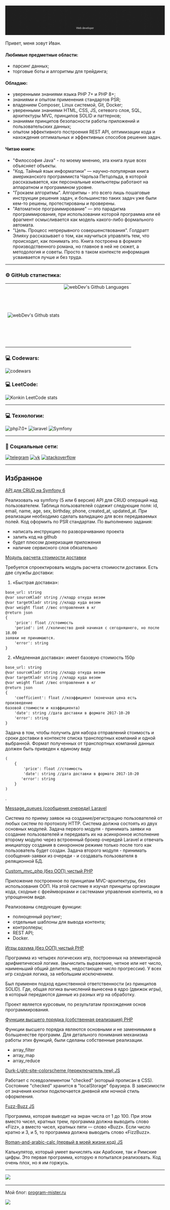 [![banner](https://raw.githubusercontent.com/Konkin-Ivan/Konkin-Ivan/main/files/banner.gif)](https://konkin.info)

Привет, меня зовут Иван.

#### Любимые предметные области:
- парсинг данных;
- торговые боты и алгоритмы для трейдинга;

#### Обладаю:
- уверенными знаниями языка PHP 7+ и PHP 8+;
- знаниями и опытом применения стандартов PSR;
- владением Composer, Linux системой, Git, Docker;
- уверенными знаниями HTML, CSS, JS, сетевого слоя, SQL, архитектуры MVC, принципов SOLID и паттернов;
- знаниями принципов безопасности работы приложений и пользовательских данных;
- опытом эффективного построения REST API, оптимизации кода и нахождения оптимальных и эффективных способов решения задач.

#### Читаю книги:

- "Филоссофия Java" - по моему мнению, эта книга луше всех объясняет объекты.
- "Код. Тайный язык информатики" — научно-популярная книга американского программиста Чарльза Петцольда, в которой рассказывается, как персональные компьютеры работают на аппаратном и программном уровне.
- "Грокаем алгоритмы". Алгоритмы - это всего лишь пошаговые инструкции решения задач, и большинство таких задач уже были кем-то решены, протестированы и проверены.
- "Автоматное программирование" — это парадигма программирования, при использовании которой программа или её фрагмент осмысливается как модель какого-либо формального автомата.
- "Цель. Процесс непрерывного совершенствования". Голдратт Элияху рассказывает о том, как научиться управлять тем, что происходит, как понимать это. Книга построена в формате производственного романа, но главное в ней не сюжет, а методология и советы. Просто в таком контексте информация усваивается лучше и без труда.

---

### ⚙️ GitHub статистика:

<table>
  <tr>
    <td>
      <img align="left" src="https://github-readme-streak-stats.herokuapp.com/?user=konkin-ivan&theme=dark&background=000000" alt="webDev's Github stats" />
    </td>
    <td>
      <img height="195px" align="right" alt="webDev's Github Languages" src="https://github-readme-stats-sigma-five.vercel.app/api/top-langs/?username=konkin-ivan&layout=compact&theme=vision-friendly-dark" />
    </td>
  </tr>
</table>

### 💻 Codewars:

![codewars](https://www.codewars.com/users/konkin/badges/large)

### 💻 LeetCode:

![Konkin LeetCode stats](https://leetcode-stats-six.vercel.app/api?username=user1034qO&theme=dark)

---

### 💻 Технологии:
<!-- ![JavaScript](https://img.shields.io/badge/-JavaScript-090909?style=for-the-badge&logo=JavaScript) -->
<!-- ![css](https://img.shields.io/badge/-CSS3-090909?style=for-the-badge&logo=css3) -->
<!-- ![less](https://img.shields.io/badge/-LESS-090909?style=for-the-badge&logo=less) -->
<!-- ![gulp](https://img.shields.io/badge/-GULP-090909?style=for-the-badge&logo=gulp) -->
<!-- ![html](https://img.shields.io/badge/-HTML5-090909?style=for-the-badge&logo=html5) -->
![php7.0+](https://img.shields.io/badge/-PHP-090909?style=for-the-badge&logo=php)
![laravel](https://img.shields.io/badge/-Laravel-090909?style=for-the-badge&logo=laravel)
![Symfony](https://img.shields.io/badge/-Symfony-090909?style=for-the-badge&logo=symfony)
<!-- ![Yii](https://img.shields.io/badge/-Yii-090909?style=for-the-badge&logo=yii) -->


---

### 🤝 Социальные сети:
[![telegram](https://img.shields.io/badge/-Telegram-090909?style=for-the-badge&logo=telegram)](https://t.me/konkin_ivan)
[![vk](https://img.shields.io/badge/-ВКонтакте-090909?style=for-the-badge&logo=vk)](https://vk.com/konkin_ivan)
[![stackoverflow](https://img.shields.io/badge/-Stackoverflow-090909?style=for-the-badge&logo=stackoverflow)](https://ru.stackoverflow.com/users/272147/%d0%98%d0%b2%d0%b0%d0%bd-%d0%9a%d0%be%d0%bd%d0%ba%d0%b8%d0%bd)

---

## Избранное

[API для CRUD на Symfony 6](https://github.com/Konkin-Ivan/crud_api)

Реализовать на symfony (5 или 6 версия) API для CRUD операций над пользователем.
Таблица пользователей содежит следующие поля: id, email, name, age, sex, birthday, phone, created_at, updated_at.
При реализации необходимо сделать валидацию для всех передаваемых полей.
Код оформить по PSR стандартам.
По выполнению задания:
- написать инструкцию по разворачиванию проекта
- залить код на github
- будет плюсом докеризация приложения
- наличие сервисного слоя обязательно

[Модуль расчета стоимости доставки](https://github.com/Konkin-Ivan/test_task_for_Intelogis)

Требуется спроектировать модуль расчета стоимости доставки.
Есть две службы доставки:

1. «Быстрая доставка»:
```
base_url: string
@var sourceKladr string //кладр откуда везем
@var targetKladr string //кладр куда везем
@var weight float //вес отправления в кг
@return json
{
    'price': float //стоимость
    'period': int //количество дней начиная с сегодняшнего, но после 18.00
заявки не принимаются.
    'error': string
}
```
2. «Медленная доставка»:
имеет базовую стоимость 150р
```
base_url: string
@var sourceKladr string //кладр откуда везем
@var targetKladr string //кладр куда везем
@var weight float //вес отправления в кг
@return json
{
    'coefficient': float //коэффициент (конечная цена есть произведение
базовой стоимости и коэффициента)
    'date': string //дата доставки в формате 2017-10-20
    'error': string
}
```
Задача в том, чтобы получить для набора отправлений стоимость и сроки
доставки в контексте списка транспортных компаний и одной выбранной. Формат
полученных от транспортных компаний данных должен быть приведен к единому
виду 
```
(
    {
        'price': float //стоимость
        'date': string //дата доставки в формате 2017-10-20
       'error': string
    }
)
```
.

[Message_queues (сообщения очереди) Laravel](https://github.com/Konkin-Ivan/message_queues)

Система по приему заявок на создание/регистрацию пользователей от любых систем по протоколу HTTP. Система должна состоять из двух основных модулей. Задача первого модуля - принимать заявки на создание пользователей и передавать их на асинхронное исполнение второму модулю через встроенный брокер очередей Laravel и отвечать инициатору создания в синхронном режиме только после того как пользователь будет создан. Задача второго модуля - принимать сообщения-заявки из очереди - и создавать пользователя в реляционной БД.

[Custom_mvc_php (без ООП) чистый PHP](https://github.com/Konkin-Ivan/custom_mvc_php)

Приложение построенное по принципам MVC-архитектуры, без использования ООП. На этой системе я изучал принципы организации кода, сходные с фреймворками и састемами управления контента, но в упрощенном виде.

Реализованы следующие функции:

* полноценный роутинг;
* отдельные шаблоны для вывода контента;
* контроллеры;
* REST API;
* Docker.

[Игры разума (без ООП) чистый PHP](https://github.com/Konkin-Ivan/php-project-lvl1)

Программа из четырех логических игр, построенных на элементарной арифметической логике. (вычислить выражение, четное или нет число, наименьший общий делитель, недостающее число прогрессии). У всех игр сходная логика, за небольшим исключением.

Был применен подход единственной ответственности (из принципов SOLID). Где, общая логика вычислений вынесена в ядро (движок игры), в который передаются данные из разных игр на обработку.

Проект является курсовым, по результатам прохождения основ программирования.

[Функции высшего порядка (собственная реализация) PHP](https://github.com/Konkin-Ivan/higher_order_functions)

Функции высшего порядка являются основными и не заменимыми в большенестве программ. Для детального понимания механизма работы этих функций, были сделаны собственные реализации.

* array_filter
* array_map
* array_reduce

[Durk-Light-site-colorscheme (переключатель тем) JS](https://github.com/Konkin-Ivan/Durk-Light-site-colorscheme)

Работает с псевдоэлементом "checked" (который прописан в CSS). Состояние "checked" хранится в "localStorage" браузера. В зависимости от значения кнопки подключается дневной или ночной стиль оформления.

[Fuzz-Buzz JS](https://github.com/Konkin-Ivan/Fuzz-Buzz)

Программа, которая выводит на экран числа от 1 до 100. При этом вместо чисел, кратных трем, программа должна выводить слово «Fizz», а вместо чисел, кратных пяти — слово «Buzz». Если число кратно и 3, и 5, то программа должна выводить слово «FizzBuzz».

[Roman-and-arabic-calc (первый в моей жизни код) JS](https://github.com/Konkin-Ivan/roman-and-arabic-calc)

Калькулятор, который умеет вычислять как Арабские, так и Римские цифры. Это первая программа, которую я попытался реализовать. Код очень плох, но я им горжусь.

---

![](https://github-profile-summary-cards.vercel.app/api/cards/profile-details?username=konkin-ivan&theme=solarized_dark)

---

Мой блог: [program-mister.ru](https://program-mister.ru)

![](https://komarev.com/ghpvc/?username=konkin-ivan)